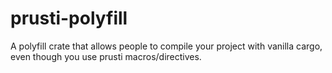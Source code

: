 # prusti-polyfill
A polyfill crate that allows people to compile your project with vanilla cargo, even though you use prusti macros/directives.
